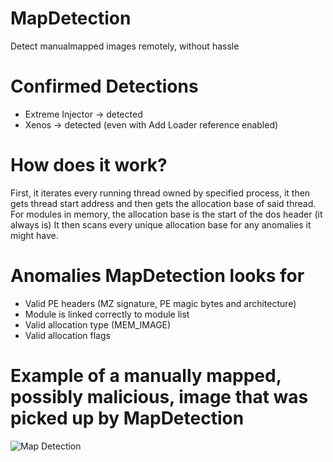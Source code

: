 # MapDetection
Detect manualmapped images remotely, without hassle

# Confirmed Detections
+ Extreme Injector -> detected
+ Xenos -> detected (even with Add Loader reference enabled)

# How does it work?
First, it iterates every running thread owned by specified process, it then gets thread start address and then gets the allocation base of said thread.
For modules in memory, the allocation base is the start of the dos header (it always is)
It then scans every unique allocation base for any anomalies it might have.

# Anomalies MapDetection looks for
+ Valid PE headers (MZ signature, PE magic bytes and architecture)
+ Module is linked correctly to module list
+ Valid allocation type (MEM_IMAGE)
+ Valid allocation flags

# Example of a manually mapped, possibly malicious, image that was picked up by MapDetection
![Map Detection](https://i.imgur.com/uGJUbrQ.png)
